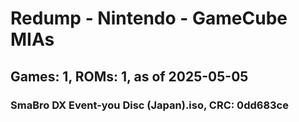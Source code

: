 # Redump - Nintendo - GameCube MIAs
## Games: 1, ROMs: 1, as of 2025-05-05

### SmaBro DX Event-you Disc (Japan).iso, CRC: 0dd683ce
